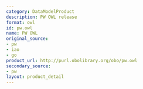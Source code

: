 ```yaml
---
category: DataModelProduct
description: PW OWL release
format: owl
id: pw.owl
name: PW OWL
original_source:
- pw
- iao
- go
product_url: http://purl.obolibrary.org/obo/pw.owl
secondary_source:
- pw
layout: product_detail
---
```

